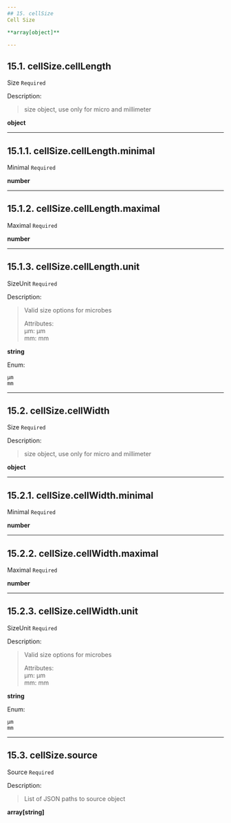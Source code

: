 ```yaml
---
## 15. cellSize
Cell Size  

**array[object]**

---
```

## 15.1. cellSize.cellLength
Size  `Required`

Description:
> size object, use only for micro and millimeter  

**object**

---
## 15.1.1. cellSize.cellLength.minimal
Minimal  `Required`

**number**

---
## 15.1.2. cellSize.cellLength.maximal
Maximal  `Required`

**number**

---
## 15.1.3. cellSize.cellLength.unit
SizeUnit  `Required`

Description:
> Valid size options for microbes  
>
> Attributes:  
>     µm: µm  
>     mm: mm  

**string**

Enum:

	µm
	mm

---
## 15.2. cellSize.cellWidth
Size  `Required`

Description:
> size object, use only for micro and millimeter  

**object**

---
## 15.2.1. cellSize.cellWidth.minimal
Minimal  `Required`

**number**

---
## 15.2.2. cellSize.cellWidth.maximal
Maximal  `Required`

**number**

---
## 15.2.3. cellSize.cellWidth.unit
SizeUnit  `Required`

Description:
> Valid size options for microbes  
>
> Attributes:  
>     µm: µm  
>     mm: mm  

**string**

Enum:

	µm
	mm

---
## 15.3. cellSize.source
Source  `Required`

Description:
> List of JSON paths to source object  

**array[string]**
